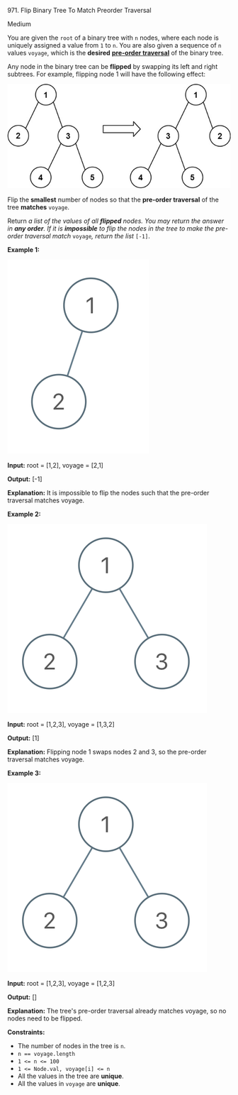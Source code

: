971\. Flip Binary Tree To Match Preorder Traversal

Medium

You are given the `root` of a binary tree with `n` nodes, where each node is uniquely assigned a value from `1` to `n`. You are also given a sequence of `n` values `voyage`, which is the **desired** [**pre-order traversal**](https://en.wikipedia.org/wiki/Tree_traversal#Pre-order) of the binary tree.

Any node in the binary tree can be **flipped** by swapping its left and right subtrees. For example, flipping node 1 will have the following effect:

![](fliptree.jpg)

Flip the **smallest** number of nodes so that the **pre-order traversal** of the tree **matches** `voyage`.

Return _a list of the values of all **flipped** nodes. You may return the answer in **any order**. If it is **impossible** to flip the nodes in the tree to make the pre-order traversal match_ `voyage`_, return the list_ `[-1]`.

**Example 1:**

![](1219-01.png)

**Input:** root = [1,2], voyage = [2,1]

**Output:** [-1]

**Explanation:** It is impossible to flip the nodes such that the pre-order traversal matches voyage.

**Example 2:**

![](1219-02.png)

**Input:** root = [1,2,3], voyage = [1,3,2]

**Output:** [1]

**Explanation:** Flipping node 1 swaps nodes 2 and 3, so the pre-order traversal matches voyage.

**Example 3:**

![](1219-02.png)

**Input:** root = [1,2,3], voyage = [1,2,3]

**Output:** []

**Explanation:** The tree's pre-order traversal already matches voyage, so no nodes need to be flipped.

**Constraints:**

*   The number of nodes in the tree is `n`.
*   `n == voyage.length`
*   `1 <= n <= 100`
*   `1 <= Node.val, voyage[i] <= n`
*   All the values in the tree are **unique**.
*   All the values in `voyage` are **unique**.